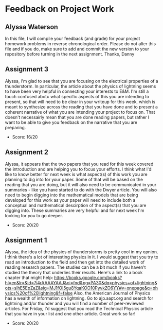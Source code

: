 # Feedback on Project Work
## Alyssa Waterson

In this file, I will compile your feedback (and grade) for your project homework problems in reverse chronological order. Please do not alter this file and if you do, make sure to add and commit the new version to your repository before turning in the next assignment. Thanks, Danny

## Assignment 3

Alyssa, I'm glad to see that you are focusing on the electrical properties of a thunderstorm. In particular, the article about the physics of lightning seems to have been very helpful in connecting your interests to E&M. I'm still a touch confused abotu what specific aspects of this you are intending to present, so that will need to be clear in your writeup for this week, which is meant to synthesize across the reading that you have done and to present a coherent narrative of what you are intending your project to focus on. That doesn't necessairly mean that you are done reading papers, but rather I want to be able to give you feedback on the narrative that you are preparing.

* Score: 16/20

## Assignment 2

Alyssa, it appears that the two papers that you read for this week covered the introduction and are helping you to focus your efforts. I think what I'd like to know better for next week is what aspect(s) of this work you are planning to dig into for your paper. Some of that will be based on the reading that you are doing, but it will also need to be communicated in your summaries - like you have started to do with the Dwyer article. You will also need to begin digging into the mathematical models that are being developed for this work as your paper will need to include both a conceptual and mathematical descirption of the aspect(s) that you are digging into. These summaries are very helpful and for next week I'm looking for you to go deeper.

* Score: 20/20

## Assignment 1

Alyssa, the idea of the physics of thunderstorms is pretty cool in my opnion. I think there's a lot of interesting physics in it. I would suggest that you try to read an introduction to the field and then get into the detailed work of reading research papers. The studies can be a bit much if you haven't studied the theory that underlies their results. Here's a link to a book chapter that might help:
https://books.google.com/books?hl=en&lr=&id=7j4rAAAAYAAJ&oi=fnd&pg=PA30&dq=physics+of+lightning&ots=sIhE5EpZaZ&sig=MJ1fOI5gu8YqaKOO10PyvkZO6YY#v=onepage&q=physics%20of%20lightning&f=false
Also, the American Journal of Physics has a wealth of information on lightning. Go to ajp.aapt.org and search for lightning and/or thunder and you will find a number of peer-reviewed articles. For Friday, I'd suggest that you read the Technical Physics article that you have in your list and one other article. Great work so far!


* Score: 20/20
